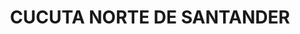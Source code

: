 ---
title: CUCUTA NORTE DE SANTANDER
url: /cucuta-norte-de-santander/
latitude: 7.902
longitude: -72.495
---
